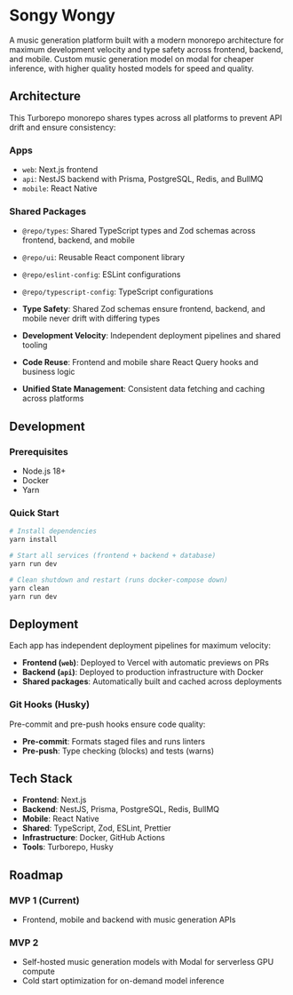 # Songy Wongy

A music generation platform built with a modern monorepo architecture for maximum development velocity and type safety across frontend, backend, and mobile. Custom music generation model on modal for cheaper inference, with higher quality hosted models for speed and quality.

## Architecture

This Turborepo monorepo shares types across all platforms to prevent API drift and ensure consistency:

### Apps

- `web`: Next.js frontend
- `api`: NestJS backend with Prisma, PostgreSQL, Redis, and BullMQ
- `mobile`: React Native

### Shared Packages

- `@repo/types`: Shared TypeScript types and Zod schemas across frontend, backend, and mobile
- `@repo/ui`: Reusable React component library
- `@repo/eslint-config`: ESLint configurations
- `@repo/typescript-config`: TypeScript configurations

- **Type Safety**: Shared Zod schemas ensure frontend, backend, and mobile never drift with differing types
- **Development Velocity**: Independent deployment pipelines and shared tooling
- **Code Reuse**: Frontend and mobile share React Query hooks and business logic
- **Unified State Management**: Consistent data fetching and caching across platforms

## Development

### Prerequisites

- Node.js 18+
- Docker
- Yarn

### Quick Start

```bash
# Install dependencies
yarn install

# Start all services (frontend + backend + database)
yarn run dev

# Clean shutdown and restart (runs docker-compose down)
yarn clean
yarn run dev
```

## Deployment

Each app has independent deployment pipelines for maximum velocity:

- **Frontend (`web`)**: Deployed to Vercel with automatic previews on PRs
- **Backend (`api`)**: Deployed to production infrastructure with Docker
- **Shared packages**: Automatically built and cached across deployments

### Git Hooks (Husky)

Pre-commit and pre-push hooks ensure code quality:

- **Pre-commit**: Formats staged files and runs linters
- **Pre-push**: Type checking (blocks) and tests (warns)

## Tech Stack

- **Frontend**: Next.js
- **Backend**: NestJS, Prisma, PostgreSQL, Redis, BullMQ
- **Mobile**: React Native
- **Shared**: TypeScript, Zod, ESLint, Prettier
- **Infrastructure**: Docker, GitHub Actions
- **Tools**: Turborepo, Husky

## Roadmap

### MVP 1 (Current)

- Frontend, mobile and backend with music generation APIs

### MVP 2

- Self-hosted music generation models with Modal for serverless GPU compute
- Cold start optimization for on-demand model inference
